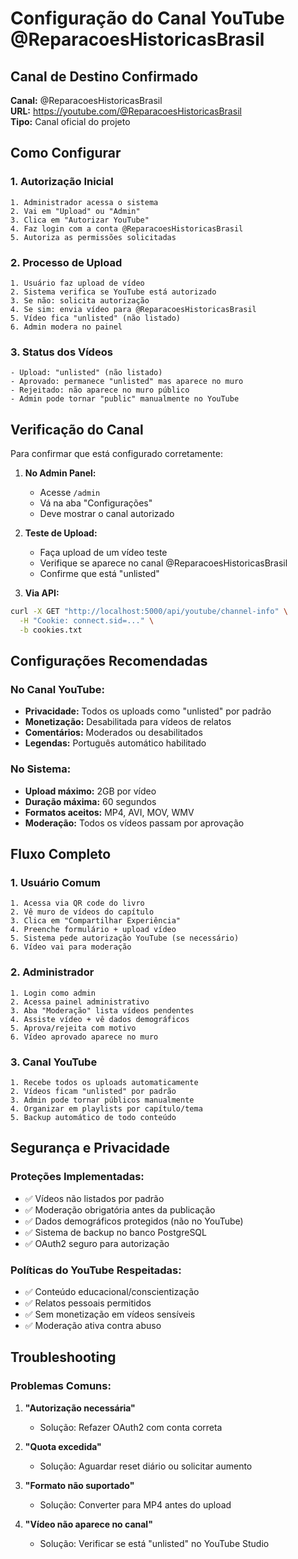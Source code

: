 # Configuração do Canal YouTube @ReparacoesHistoricasBrasil

## Canal de Destino Confirmado

**Canal:** @ReparacoesHistoricasBrasil  
**URL:** https://youtube.com/@ReparacoesHistoricasBrasil  
**Tipo:** Canal oficial do projeto  

## Como Configurar

### 1. Autorização Inicial
```
1. Administrador acessa o sistema
2. Vai em "Upload" ou "Admin"
3. Clica em "Autorizar YouTube"
4. Faz login com a conta @ReparacoesHistoricasBrasil
5. Autoriza as permissões solicitadas
```

### 2. Processo de Upload
```
1. Usuário faz upload de vídeo
2. Sistema verifica se YouTube está autorizado
3. Se não: solicita autorização
4. Se sim: envia vídeo para @ReparacoesHistoricasBrasil
5. Vídeo fica "unlisted" (não listado)
6. Admin modera no painel
```

### 3. Status dos Vídeos
```
- Upload: "unlisted" (não listado)
- Aprovado: permanece "unlisted" mas aparece no muro
- Rejeitado: não aparece no muro público
- Admin pode tornar "public" manualmente no YouTube
```

## Verificação do Canal

Para confirmar que está configurado corretamente:

1. **No Admin Panel:**
   - Acesse `/admin`
   - Vá na aba "Configurações"
   - Deve mostrar o canal autorizado

2. **Teste de Upload:**
   - Faça upload de um vídeo teste
   - Verifique se aparece no canal @ReparacoesHistoricasBrasil
   - Confirme que está "unlisted"

3. **Via API:**
```bash
curl -X GET "http://localhost:5000/api/youtube/channel-info" \
  -H "Cookie: connect.sid=..." \
  -b cookies.txt
```

## Configurações Recomendadas

### No Canal YouTube:
- **Privacidade:** Todos os uploads como "unlisted" por padrão
- **Monetização:** Desabilitada para vídeos de relatos
- **Comentários:** Moderados ou desabilitados
- **Legendas:** Português automático habilitado

### No Sistema:
- **Upload máximo:** 2GB por vídeo
- **Duração máxima:** 60 segundos
- **Formatos aceitos:** MP4, AVI, MOV, WMV
- **Moderação:** Todos os vídeos passam por aprovação

## Fluxo Completo

### 1. Usuário Comum
```
1. Acessa via QR code do livro
2. Vê muro de vídeos do capítulo
3. Clica em "Compartilhar Experiência"
4. Preenche formulário + upload vídeo
5. Sistema pede autorização YouTube (se necessário)
6. Vídeo vai para moderação
```

### 2. Administrador
```
1. Login como admin
2. Acessa painel administrativo
3. Aba "Moderação" lista vídeos pendentes
4. Assiste vídeo + vê dados demográficos
5. Aprova/rejeita com motivo
6. Vídeo aprovado aparece no muro
```

### 3. Canal YouTube
```
1. Recebe todos os uploads automaticamente
2. Vídeos ficam "unlisted" por padrão
3. Admin pode tornar públicos manualmente
4. Organizar em playlists por capítulo/tema
5. Backup automático de todo conteúdo
```

## Segurança e Privacidade

### Proteções Implementadas:
- ✅ Vídeos não listados por padrão
- ✅ Moderação obrigatória antes da publicação
- ✅ Dados demográficos protegidos (não no YouTube)
- ✅ Sistema de backup no banco PostgreSQL
- ✅ OAuth2 seguro para autorização

### Políticas do YouTube Respeitadas:
- ✅ Conteúdo educacional/conscientização
- ✅ Relatos pessoais permitidos
- ✅ Sem monetização em vídeos sensíveis
- ✅ Moderação ativa contra abuso

## Troubleshooting

### Problemas Comuns:

1. **"Autorização necessária"**
   - Solução: Refazer OAuth2 com conta correta

2. **"Quota excedida"**
   - Solução: Aguardar reset diário ou solicitar aumento

3. **"Formato não suportado"**
   - Solução: Converter para MP4 antes do upload

4. **"Vídeo não aparece no canal"**
   - Solução: Verificar se está "unlisted" no YouTube Studio